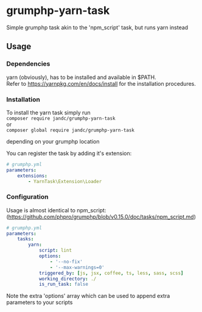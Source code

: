 # grumphp-yarn-task
Simple grumphp task akin to the 'npm_script' task, but runs yarn instead

## Usage
### Dependencies
yarn (obviously), has to be installed and available in $PATH. <br> Refer to https://yarnpkg.com/en/docs/install for the installation procedures.
### Installation

To install the yarn task simply run <br>
`composer require jandc/grumphp-yarn-task` <br>
or <br>
`composer global require jandc/grumphp-yarn-task`

depending on your grumphp location

You can register the task by adding it's extension:
```yaml
# grumphp.yml
parameters:
    extensions:
        - YarnTask\Extension\Loader
```

### Configuration
Usage is almost identical to npm_script: <br>
(https://github.com/phpro/grumphp/blob/v0.15.0/doc/tasks/npm_script.md)
```yaml
# grumphp.yml
parameters:
    tasks:
        yarn:
            script: lint
            options:
                - '--no-fix'
                - '--max-warnings=0'
            triggered_by: [js, jsx, coffee, ts, less, sass, scss]
            working_directory: ./
            is_run_task: false
```

Note the extra 'options' array which can be used to append extra parameters to your scripts
